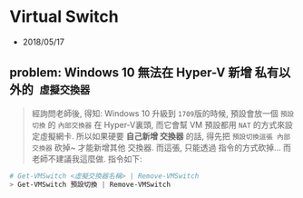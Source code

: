 # Virtual Switch
- 2018/05/17

## problem: Windows 10 無法在 Hyper-V 新增 **私有以外的` 虛擬交換器`**

> 經詢問老師後, 得知: Windows 10 升級到 `1709`版的時候, 預設會放一個 `預設切換` 的 `內部交換器` 在 Hyper-V裏頭, 而它會幫 VM 預設都用 `NAT` 的方式來設定虛擬網卡. 所以如果硬要 **自己新增 交換器** 的話, 得先把 `預設切換這張 內部交換器` 砍掉~ 才能新增其他 交換器. 而這張, 只能透過 指令的方式砍掉... 而老師不建議我這麼做. 指令如下:

```powershell
# Get-VMSwitch <虛擬交換器名稱> | Remove-VMSwitch
> Get-VMSwitch 預設切換 | Remove-VMSwitch
```